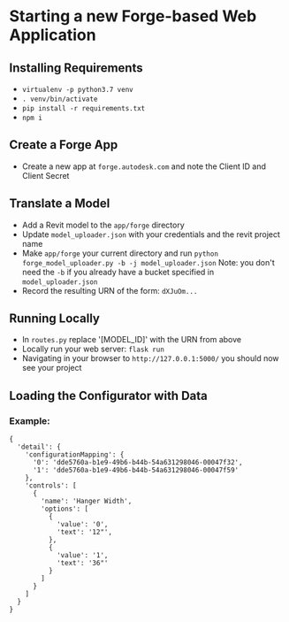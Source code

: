 # Starting a new Forge-based Web Application

## Installing Requirements
- `virtualenv -p python3.7 venv`
- `. venv/bin/activate`
- `pip install -r requirements.txt`
- `npm i`

## Create a Forge App
- Create a new app at `forge.autodesk.com` and note the Client ID and Client Secret

## Translate a Model
- Add a Revit model to the `app/forge` directory
- Update `model_uploader.json` with your credentials and the revit project name
- Make `app/forge` your current directory and run `python forge_model_uploader.py -b -j model_uploader.json` Note: you don't need the `-b` if you already have a bucket specified in `model_uploader.json`
- Record the resulting URN of the form: `dXJuOm...`

## Running Locally
- In `routes.py` replace '[MODEL_ID]' with the URN from above
- Locally run your web server: `flask run`
- Navigating in your browser to `http://127.0.0.1:5000/` you should now see your project

## Loading the Configurator with Data

### Example:
```
{
  'detail': {
    'configurationMapping': {
      '0': 'dde5760a-b1e9-49b6-b44b-54a631298046-00047f32',
      '1': 'dde5760a-b1e9-49b6-b44b-54a631298046-00047f59'
    },
    'controls': [
      {
        'name': 'Hanger Width',
        'options': [
          {
            'value': '0',
            'text': '12"',
          },
          {
            'value': '1',
            'text': '36"'
          }
        ]
      }
    ]
  }
}
```
